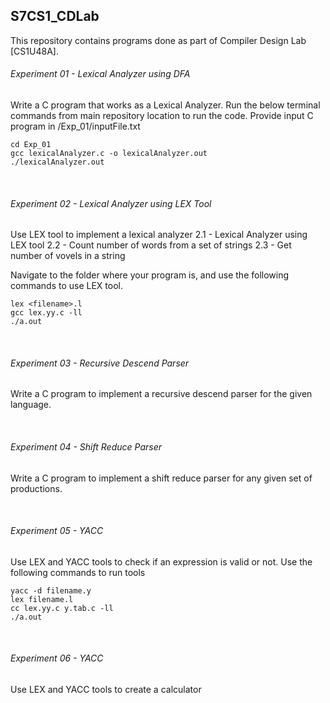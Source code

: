## S7CS1_CDLab

This repository contains programs done as part of Compiler Design Lab [CS1U48A].



###### Experiment 01 - Lexical Analyzer using DFA
Write a C program that works as a Lexical Analyzer. Run the below terminal commands from main repository location to run the code. Provide input C program in /Exp_01/inputFile.txt

```
cd Exp_01
gcc lexicalAnalyzer.c -o lexicalAnalyzer.out
./lexicalAnalyzer.out
```

<br>

###### Experiment 02 - Lexical Analyzer using LEX Tool
Use LEX tool to implement a lexical analyzer
2.1 - Lexical Analyzer using LEX tool
2.2 - Count number of words from a set of strings
2.3 - Get number of vovels in a string

Navigate to the folder where your program is, and use the following commands to use LEX tool.
```
lex <filename>.l
gcc lex.yy.c -ll
./a.out
```

<br>

###### Experiment 03 - Recursive Descend Parser
Write a C program to implement a recursive descend parser for the given language.

<br>

###### Experiment 04 - Shift Reduce Parser
Write a C program to implement a shift reduce parser for any given set of productions.

<br>

###### Experiment 05 - YACC
Use LEX and YACC tools to check if an expression is valid or not.
Use the following commands to run tools
```
yacc -d filename.y
lex filename.l
cc lex.yy.c y.tab.c -ll
./a.out
```

<br>

###### Experiment 06 - YACC
Use LEX and YACC tools to create a calculator